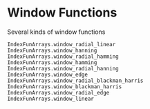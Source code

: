 # Window Functions
Several kinds of window functions
```@docs
IndexFunArrays.window_radial_linear
IndexFunArrays.window_hanning
IndexFunArrays.window_radial_hamming
IndexFunArrays.window_hamming
IndexFunArrays.window_radial_hanning
IndexFunArrays.window_edge
IndexFunArrays.window_radial_blackman_harris
IndexFunArrays.window_blackman_harris
IndexFunArrays.window_radial_edge
IndexFunArrays.window_linear
```
